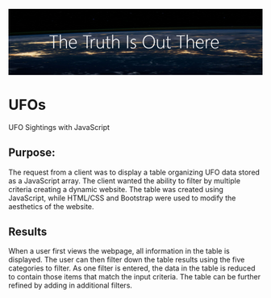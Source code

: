 
![](Resources/img3.png)
# UFOs
UFO Sightings with JavaScript

## Purpose:
The request from a client was to display a table organizing UFO data stored as a JavaScript array. The client wanted the ability to filter by multiple criteria creating a dynamic website. The table was created using JavaScript, while HTML/CSS and Bootstrap were used to modify the aesthetics of the website.

## Results
When a user first views the webpage, all information in the table is displayed. The user can then filter down the table results using the five categories to filter. As one filter is entered, the data in the table is reduced to contain those items that match the input criteria. The table can be further refined by adding in additional filters.

